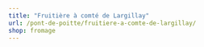 ```yaml
---
title: "Fruitière à comté de Largillay"
url: /pont-de-poitte/fruitiere-a-comte-de-largillay/
shop: fromage
---
```

